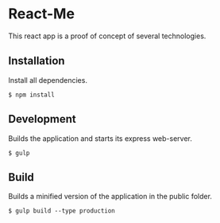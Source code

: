 # React-Me

This react app is a proof of concept of several technologies.

## Installation

Install all dependencies.

```
$ npm install
```

## Development

Builds the application and starts its express web-server.

```
$ gulp
```

## Build

Builds a minified version of the application in the public folder.

```
$ gulp build --type production